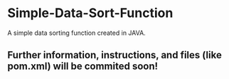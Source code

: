 # Simple-Data-Sort-Function
A simple data sorting function created in JAVA.

## Further information, instructions, and files (like pom.xml) will be commited soon!
